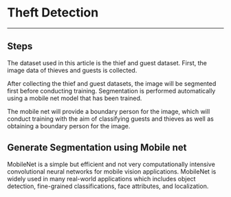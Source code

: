 # Theft Detection

---

## Steps

The dataset used in this article is the thief and guest dataset. First, the image data of thieves and guests is collected.

After collecting the thief and guest datasets, the image will be segmented first before conducting training. Segmentation is performed automatically using a mobile net model that has been trained.

The mobile net will provide a boundary person for the image, which will conduct training with the aim of classifying guests and thieves as well as obtaining a boundary person for the image.

## Generate Segmentation using Mobile net

MobileNet is a simple but efficient and not very computationally intensive convolutional neural networks for mobile vision applications. MobileNet is widely used in many real-world applications which includes object detection, fine-grained classifications, face attributes, and localization.